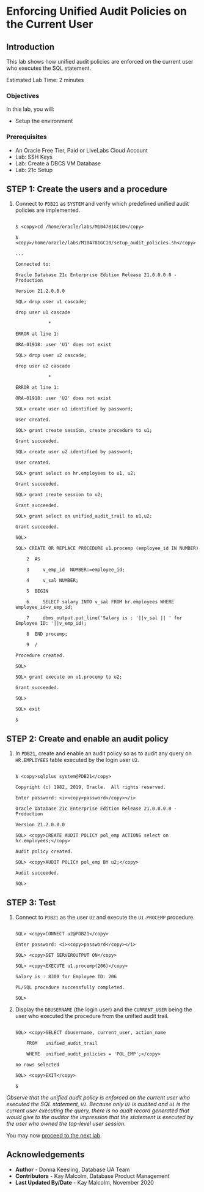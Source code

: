 # Enforcing Unified Audit Policies on the Current User

## Introduction

This lab shows how unified audit policies are enforced on the current user who executes the SQL statement.

Estimated Lab Time: 2 minutes

### Objectives

In this lab, you will:
* Setup the environment

### Prerequisites

* An Oracle Free Tier, Paid or LiveLabs Cloud Account
* Lab: SSH Keys
* Lab: Create a DBCS VM Database
* Lab: 21c Setup

## **STEP 1:** Create the users and a procedure

1. Connect to `PDB21` as `SYSTEM` and verify which predefined unified audit policies are implemented.

  
	```
	
	$ <copy>cd /home/oracle/labs/M104781GC10</copy>
	
	$ <copy>/home/oracle/labs/M104781GC10/setup_audit_policies.sh</copy>
	
	...
	
	Connected to:
	
	Oracle Database 21c Enterprise Edition Release 21.0.0.0.0 - Production
	
	Version 21.2.0.0.0
	
	SQL> drop user u1 cascade;
	
	drop user u1 cascade
	
				*
	
	ERROR at line 1:
	
	ORA-01918: user 'U1' does not exist
	
	SQL> drop user u2 cascade;
	
	drop user u2 cascade
	
				*
	
	ERROR at line 1:
	
	ORA-01918: user 'U2' does not exist
	
	SQL> create user u1 identified by password;
	
	User created.
	
	SQL> grant create session, create procedure to u1;
	
	Grant succeeded.
	
	SQL> create user u2 identified by password;
	
	User created.
	
	SQL> grant select on hr.employees to u1, u2;
	
	Grant succeeded.
	
	SQL> grant create session to u2;
	
	Grant succeeded.
	
	SQL> grant select on unified_audit_trail to u1,u2;
	
	Grant succeeded.
	
	SQL>
	
	SQL> CREATE OR REPLACE PROCEDURE u1.procemp (employee_id IN NUMBER)
	
		2  AS
	
		3     v_emp_id  NUMBER:=employee_id;
	
		4     v_sal NUMBER;
	
		5  BEGIN
	
		6     SELECT salary INTO v_sal FROM hr.employees WHERE employee_id=v_emp_id;
	
		7     dbms_output.put_line('Salary is : '||v_sal || ' for Employee ID: '||v_emp_id);
	
		8  END procemp;
	
		9  /
	
	Procedure created.
	
	SQL>
	
	SQL> grant execute on u1.procemp to u2;
	
	Grant succeeded.
	
	SQL>
	
	SQL> exit
	
	$
	
	```

## **STEP 2:** Create and enable an audit policy 

1. In `PDB21`, create and enable an audit policy so as to audit any query on `HR.EMPLOYEES` table executed by the login user `U2`.

  
	```
	
	$ <copy>sqlplus system@PDB21</copy>
	
	Copyright (c) 1982, 2019, Oracle.  All rights reserved.
	
	Enter password: <i><copy>password</copy></i>
	
	Oracle Database 21c Enterprise Edition Release 21.0.0.0.0 - Production
	
	Version 21.2.0.0.0
	
	SQL> <copy>CREATE AUDIT POLICY pol_emp ACTIONS select on hr.employees;</copy>
	
	Audit policy created.
	
	SQL> <copy>AUDIT POLICY pol_emp BY u2;</copy>
	
	Audit succeeded.
	
	SQL> 
	
	```

## **STEP 3:** Test

1. Connect to `PDB21` as the user `U2` and execute the `U1.PROCEMP` procedure.

  
	```
	
	SQL> <copy>CONNECT u2@PDB21</copy>
	
	Enter password: <i><copy>password</copy></i>
	
	SQL> <copy>SET SERVEROUTPUT ON</copy>
	
	SQL> <copy>EXECUTE u1.procemp(206)</copy>
	
	Salary is : 8300 for Employee ID: 206
	
	PL/SQL procedure successfully completed.
	
	SQL> 
	
	```

2. Display the `DBUSERNAME` (the login user) and the `CURRENT_USER` being the user who executed the procedure from the unified audit trail.

  
	```
	
	SQL> <copy>SELECT dbusername, current_user, action_name
	
		FROM   unified_audit_trail
	
		WHERE  unified_audit_policies = 'POL_EMP';</copy>
	
	no rows selected
	
	SQL> <copy>EXIT</copy>
	
	$
	
	```
  
  *Observe that the unified audit policy is enforced on the current user who executed the SQL statement, `U1`. Because only `U2` is audited and `U1` is the current user executing the query, there is no audit record generated that would give to the auditor the impression that the statement is executed by the user who owned the top-level user session.*
  
You may now [proceed to the next lab](#next).

## Acknowledgements

* **Author** - Donna Keesling, Database UA Team
* **Contributors** -  Kay Malcolm, Database Product Management
* **Last Updated By/Date** -  Kay Malcolm, November 2020

